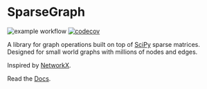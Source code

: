 # SparseGraph

![example workflow](https://github.com/gusberinger/sparsegraph/actions/workflows/pytest.yaml/badge.svg)
[![codecov](https://codecov.io/gh/gusberinger/sparsegraph/graph/badge.svg)](https://codecov.io/gh/gusberinger/sparsegraph)

A library for graph operations built on top of [SciPy](https://docs.scipy.org/doc/scipy/reference/generated/scipy.sparse.array.html) sparse matrices. Designed for small world graphs with millions of nodes and edges.

Inspired by [NetworkX](https://networkx.org/).

Read the [Docs](https://sparsegraph.com).